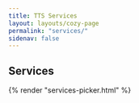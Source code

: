 ```yaml
---
title: TTS Services
layout: layouts/cozy-page
permalink: "services/"
sidenav: false
---
```

<h2 class="site-preview-heading">Services</h2>
{% render "services-picker.html" %}

